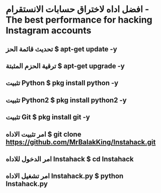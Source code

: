 # افضل اداه لاختراق حسابات الانستقرام - The best performance for hacking Instagram accounts

تحديث قائمة الحز 
    $ apt-get update -y
---------------------

 ترقية الحزم المثبتة
$ apt-get upgrade -y
---------------------

 تثبيت Python
$ pkg install python -y
---------------------

 تثبيت Python2
$ pkg install python2 -y
---------------------

 تثبيت Git
$ pkg install git -y
---------------------

 امر تثبيت الاداه
$ git clone https://github.com/MrBalakKing/Instahack.git
---------------------

امر الدخول للاداه Instahack
$ cd Instahack
---------------------

 امر تشغيل الاداه Instahack.py
$ python Instahack.py
---------------------
